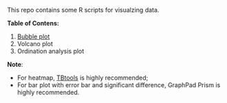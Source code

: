 This repo contains some R scripts for visualzing data.

**Table of Contens:**

1. [Bubble plot](./Scripts/bubble_plot.R)
2. Volcano plot
3. Ordination analysis plot

**Note**: 

- For heatmap, [TBtools](https://github.com/CJ-Chen/TBtools-II/releases) is highly recommended;
- For bar plot with error bar and significant difference, GraphPad Prism is highly recommended.